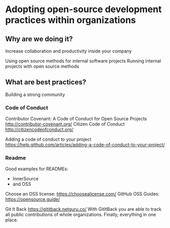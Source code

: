 # Adopting open-source development practices within organizations

## Why are we doing it?

Increase collaboration and productivity inside your company

Using open source methods for internal software projects
Running internal projects with open source methods

## What are best practices?

Building a strong community

### Code of Conduct

Contributor Covenant: A Code of Conduct for Open Source Projects
http://contributor-covenant.org/
Citizen Code of Conduct
http://citizencodeofconduct.org/

Adding a code of conduct to your project
https://help.github.com/articles/adding-a-code-of-conduct-to-your-project/

### Readme

Good examples for READMEs:
- InnerSource
- and OSS

Choose an OSS license: https://choosealicense.com/
GitHub OSS Guides: https://opensource.guide/

Git It Back
https://gititback.netguru.co/
With GitItBack you are able to track all public contributions of whole organizations. Finally, everything in one place.
